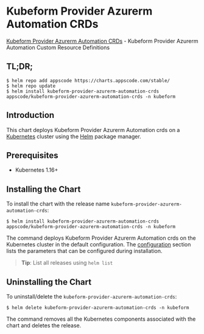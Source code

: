 # Kubeform Provider Azurerm Automation CRDs

[Kubeform Provider Azurerm Automation CRDs](https://github.com/kubeform) - Kubeform Provider Azurerm Automation Custom Resource Definitions

## TL;DR;

```console
$ helm repo add appscode https://charts.appscode.com/stable/
$ helm repo update
$ helm install kubeform-provider-azurerm-automation-crds appscode/kubeform-provider-azurerm-automation-crds -n kubeform
```

## Introduction

This chart deploys Kubeform Provider Azurerm Automation crds on a [Kubernetes](http://kubernetes.io) cluster using the [Helm](https://helm.sh) package manager.

## Prerequisites

- Kubernetes 1.16+

## Installing the Chart

To install the chart with the release name `kubeform-provider-azurerm-automation-crds`:

```console
$ helm install kubeform-provider-azurerm-automation-crds appscode/kubeform-provider-azurerm-automation-crds -n kubeform
```

The command deploys Kubeform Provider Azurerm Automation crds on the Kubernetes cluster in the default configuration. The [configuration](#configuration) section lists the parameters that can be configured during installation.

> **Tip**: List all releases using `helm list`

## Uninstalling the Chart

To uninstall/delete the `kubeform-provider-azurerm-automation-crds`:

```console
$ helm delete kubeform-provider-azurerm-automation-crds -n kubeform
```

The command removes all the Kubernetes components associated with the chart and deletes the release.


